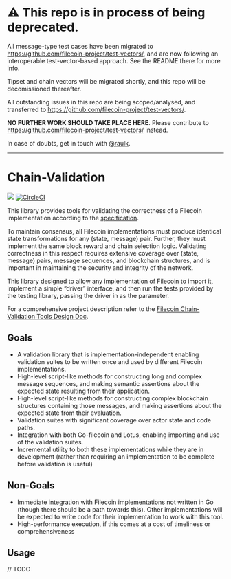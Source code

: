 # ⚠️  This repo is in process of being deprecated.

All message-type test cases have been migrated to https://github.com/filecoin-project/test-vectors/, and are now following an interoperable test-vector-based approach. See the README there for more info.

Tipset and chain vectors will be migrated shortly, and this repo will be decomissioned thereafter.

All outstanding issues in this repo are being scoped/analysed, and transferred to https://github.com/filecoin-project/test-vectors/.

**NO FURTHER WORK SHOULD TAKE PLACE HERE**. Please contribute to https://github.com/filecoin-project/test-vectors/ instead.

In case of doubts, get in touch with [@raulk](github.com/raulk).


---

# Chain-Validation
[![](https://img.shields.io/badge/made%20by-Protocol%20Labs-blue.svg?style=flat-square)](http://ipn.io)
[![CircleCI](https://circleci.com/gh/filecoin-project/chain-validation.svg?style=svg)](https://circleci.com/gh/filecoin-project/chain-validation)

This library provides tools for validating the correctness of a Filecoin implementation according to the [specification](https://github.com/filecoin-project/specs). 

To maintain consensus, all Filecoin implementations must produce identical state transformations for any (state, message) pair. Further, they must implement the same block reward and chain selection logic. Validating correctness in this respect requires extensive coverage over (state, message) pairs, message sequences, and blockchain structures, and is important in maintaining the security and integrity of the network.

This library designed to allow any implementation of Filecoin to import it, implement a simple “driver” interface, and then run the tests provided by the testing library, passing the driver in as the parameter. 

For a comprehensive project description refer to the [Filecoin Chain-Validation Tools Design Doc](https://docs.google.com/document/d/1o0ODvpKdWsYMK_KmK-j-uPxYei6CZAZ4n_3ilQJPn4A/edit#).

## Goals
- A validation library that is implementation-independent enabling validation suites to be written once and used by different Filecoin implementations.
- High-level script-like methods for constructing long and complex message sequences, and making semantic assertions about the expected state resulting from their application.
- High-level script-like methods for constructing complex blockchain structures containing those messages, and making assertions about the expected state from their evaluation.
- Validation suites with significant coverage over actor state and code paths.
- Integration with both Go-filecoin and Lotus, enabling importing and use of the validation suites.
- Incremental utility to both these implementations while they are in development (rather than requiring an implementation to be complete before validation is useful)

## Non-Goals
- Immediate integration with Filecoin implementations not written in Go (though there should be a path towards this). Other implementations will be expected to write code for their implementation to work with this tool.
- High-performance execution, if this comes at a cost of timeliness or comprehensiveness

## Usage
// TODO

